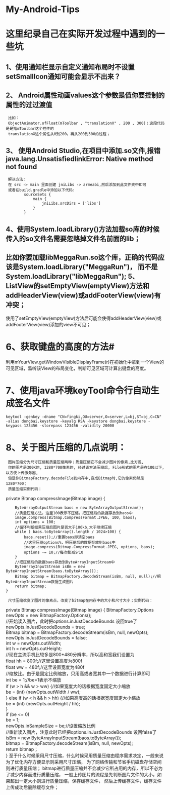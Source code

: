 # My-Android-Tips
这里纪录自己在实际开发过程中遇到的一些坑
========================================

1、使用通知栏显示自定义通知布局时不设置setSmallIcon通知可能会显示不出来？
-------------------------------------------------------------------------
2、 Android属性动画values这个参数是值你要控制的属性的过过渡值
--------------------------------------------------------------------
     比如：
     ObjectAnimator.ofFloat(mToolbar , "translationX" , 200 , 300)；这段代码是是指mToolbar这个控件的
     translationX这个属性从0到200，再从200到300的过程；
3、  使用Android Studio,在项目中添加.so文件,报错java.lang.UnsatisfiedlinkError: Native method not found
-------------------------------------------------------------------------------------------------------
     解决方法: 
     在 src -> main 里面创建 jniLibs -> armeabi,然后添加到此文件夹中即可 
     或者在build.gradle中添加以下代码:  
            sourceSets { 
                main {
                    jniLibs.srcDirs = ['libs']
                }
            }
4、使用System.loadLibrary()方法加载so库的时候传入的so文件名需要忽略掉文件名前面的lib；
-------------------------------------------------------------------------------------
   比如你要加载libMeggaRun.so这个库，正确的代码应该是System.loadLibrary("MeggaRun")，
   而不是System.loadLibrary("libMeggaRun");
5、ListView的setEmptyView(emptyView)方法和addHeaderView(view)或addFooterView(view)有冲突；
----------------------------------------------------------------------------------------------
   使用了setEmptyView(emptyView)方法后可能会使得addHeaderView(view)或addFooterView(view)添加的view不可见；
   
# 6、获取键盘的高度的方法#

  利用mYourView.getWindowVisibleDisplayFrame(r)在初始化中拿到一个View的可见区域，监听该View的布局变化，判断可见区域可计算出键盘的高度。
# 7、使用java环境keyTool命令行自动生成签名文件
    keytool -genkey -dname "CN=fingki,OU=server,O=server,L=bj,ST=bj,C=CN" -alias dongbai.keystore -keyalg RSA -keystore dongbai.keystore -keypass 123456 -storepass 123456 -validity 20000
  
# 8、关于图片压缩的几点说明：
     图片压缩分为尺寸压缩和质量压缩两种；质量压缩它不会减少图片的像素,比方说, 
     你的图片是300K的, 1280*700像素的, 经过该方法压缩后, File形式的图片是在100以下, 以方便上传服务器, 
     但是你BitmapFactory.decodeFile到内存中,变成Bitmap时,它的像素仍然是1280*700；
     质量压缩实例代码：
private Bitmap compressImage(Bitmap image) {  
  
        ByteArrayOutputStream baos = new ByteArrayOutputStream();  
        //质量压缩方法，这里100表示不压缩，把压缩后的数据存放到baos中  
        image.compress(Bitmap.CompressFormat.JPEG, 100, baos);
        int options = 100;  
        //循环判断如果压缩后图片是否大于100kb,大于继续压缩 
        while ( baos.toByteArray().length / 1024>100) {          
            baos.reset();//重置baos即清空baos  
            //这里压缩options%，把压缩后的数据存放到baos中 
            image.compress(Bitmap.CompressFormat.JPEG, options, baos); 
            options -= 10;//每次都减少10  
        }  
        //把压缩后的数据baos存放到ByteArrayInputStream中 
        ByteArrayInputStream isBm = new ByteArrayInputStream(baos.toByteArray()); 
        Bitmap bitmap = BitmapFactory.decodeStream(isBm, null, null);//把ByteArrayInputStream数据生成图片  
        return bitmap;  
    }
     
     尺寸压缩改变了图片的像素点，改变了bitmap在内存中的大小和尺寸大小；实例代码：
private Bitmap compressImage(Bitmap image) {
    BitmapFactory.Options newOpts = new BitmapFactory.Options();  
    //开始读入图片，此时把options.inJustDecodeBounds 设回true了  
    newOpts.inJustDecodeBounds = true;  
    Bitmap bitmap = BitmapFactory.decodeStream(isBm, null, newOpts);  
    newOpts.inJustDecodeBounds = false;  
    int w = newOpts.outWidth;  
    int h = newOpts.outHeight;  
    //现在主流手机比较多是800*480分辨率，所以高和宽我们设置为  
    float hh = 800f;//这里设置高度为800f  
    float ww = 480f;//这里设置宽度为480f  
    //缩放比。由于是固定比例缩放，只用高或者宽其中一个数据进行计算即可  
    int be = 1;//be=1表示不缩放  
    if (w > h && w > ww) {//如果宽度大的话根据宽度固定大小缩放  
        be = (int) (newOpts.outWidth / ww);  
    } else if (w < h && h > hh) {//如果高度高的话根据宽度固定大小缩放  
        be = (int) (newOpts.outHeight / hh);  
    }  
    if (be <= 0)  
        be = 1;  
    newOpts.inSampleSize = be;//设置缩放比例  
    //重新读入图片，注意此时已经把options.inJustDecodeBounds 设回false了  
    isBm = new ByteArrayInputStream(baos.toByteArray());  
    bitmap = BitmapFactory.decodeStream(isBm, null, newOpts);  
    return bitmap；  
} 
至于什么时候采用尺寸压缩，什么时候采用质量压缩由程序需求决定，一般来说为了优化内存方便显示则采用尺寸压缩，
为了网络传输和节省手机磁盘存储空间则进行质量压缩；
bitmap进行质量压缩并不会减少它所占用的内存，所以不必为了减少内存而进行质量压缩，	一般上传图片的流程是先判断图片文件的大小，如果超出一定大小则进行质量压缩，保存缓存文件，
然后上传缓存文件，缓存文件上传成功后删除缓存文件；



